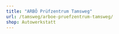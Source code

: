 ```yaml
---
title: "ARBÖ Prüfzentrum Tamsweg"
url: /tamsweg/arboe-pruefzentrum-tamsweg/
shop: Autowerkstatt
---
```

